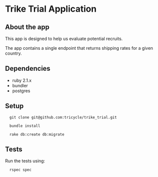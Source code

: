 # Trike Trial Application

## About the app
This app is designed to help us evaluate potential recruits.

The app contains a single endpoint that returns shipping rates for a given country.

## Dependencies
* ruby 2.1.x
* bundler
* postgres

## Setup

```
  git clone git@github.com:tricycle/trike_trial.git

  bundle install

  rake db:create db:migrate
```

## Tests

Run the tests using:
```
  rspec spec
``` 


